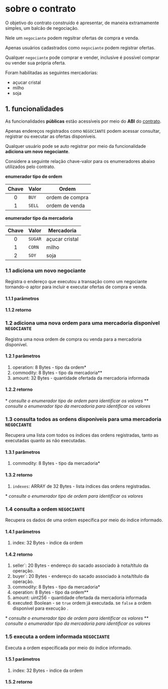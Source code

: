 # sobre o contrato

O objetivo do contrato construído é apresentar, de maneira extramamente simples, um balcão de negociação.

Nele um `negociante` podem regsitrar ofertas de compra e venda.

Apenas usuários cadastrados como `negociante` podem registrar ofertas.

Qualquer `negociante` pode comprar e vender, inclusive é possível comprar ou vender sua própria oferta.

Foram habilitadas as seguintes mercadorias:

+ açucar cristal
+ milho
+ soja

## 1. funcionalidades

As funcionalidades **públicas** estão acessíveis por meio do **ABI** do [contrato](./contracts/Marketplace.sol).

Apenas endereços registrados como `NEGOCIANTE` podem acessar consultar, registrar ou executar as ofertas disponíveis.

Qualquer usuário pode se auto registrar por meio da funcionalidade **adiciona um novo negociante**.

Considere a seguinte relação chave-valor para os enumeradores abaixo utilizados pelo contrato.

**enumerador tipo de ordem**

|Chave|Valor|Ordem|
|:-:|---|---|
|0|`BUY`|ordem de compra|
|1|`SELL`|ordem de venda|

**enumerador tipo da mercadoria**

|Chave|Valor|Mercadoria|
|:-:|---|---|
|0|`SUGAR`|açucar cristal|
|1|`CORN`|milho|
|2|`SOY`|soja|

### 1.1 adiciona um novo negociante

Registra o endereço que executou a transação como um negociante tornando-o aptor para incluir e executar ofertas de compra e venda.

#### 1.1.1 parâmetros

#### 1.1.2 retorno

### 1.2 adiciona uma nova ordem para uma mercadoria disponível `NEGOCIANTE`

Registra uma nova ordem de compra ou venda para a mercadoria disponível.

#### 1.2.1 parâmetros

1. operation: 8 Bytes - tipo da ordem*
2. commodity: 8 Bytes - tipo da mercadoria**
3. amount: 32 Bytes - quantidade ofertada da mercadoria informada

#### 1.2.2 retorno

\* _consulte o enumerador tipo de ordem para identificar os valores_
\*\* _consulte o enumerador tipo da mercadoria para identificar os valores_

### 1.3 consulta todos as ordens disponiveis para uma mercadoria `NEGOCIANTE`

Recupera uma lista com todos os índices das ordens registradas, tanto as executadas quanto as não executadas.

#### 1.3.1 parâmetros

1. commodity: 8 Bytes - tipo da mercadoria*

#### 1.3.2 retorno

1. `indexes`: ARRAY de 32 Bytes - lista índices das ordens registradas.

\* _consulte o enumerador tipo de ordem para identificar os valores_

### 1.4 consulta a ordem `NEGOCIANTE`

Recupera os dados de uma ordem específica por meio do índice informado.

#### 1.4.1 parâmetros

1. index: 32 Bytes - indice da ordem

#### 1.4.2 retorno

1. seller`: 20 Bytes - endereço do sacado associado à nota/título da operação.
2. buyer`: 20 Bytes - endereço do sacado associado à nota/título da operação.
3. commodity: 8 Bytes - tipo da mercadoria*
4. operation: 8 Bytes - tipo da ordem**
5. amount: uint256 - quantidade ofertada da mercadoria informada
6. executed: Boolean - se `true` ordem já executada. se `false` a ordem disponível para execução .

\* _consulte o enumerador tipo de ordem para identificar os valores_
\*\* _consulte o enumerador tipo da mercadoria para identificar os valores_

### 1.5 executa a ordem informada `NEGOCIANTE`

Executa a ordem específicada por meio do índice informado.

#### 1.5.1 parâmetros

1. index: 32 Bytes - indice da ordem

#### 1.5.2 retorno
